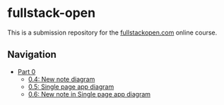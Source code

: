 # fullstack-open

This is a submission repository for the [fullstackopen.com](https://fullstackopen.com) online course.

## Navigation

- [Part 0](/part0)
    - [0.4: New note diagram](/part0/0_4_NewNoteDiagram.md)
    - [0.5: Single page app diagram](/part0/0_5_SinglePageAppDiagram.md)
    - [0.6: New note in Single page app diagram](/part0/0_6_SinglePageAppNewNoteDiagram.md)
